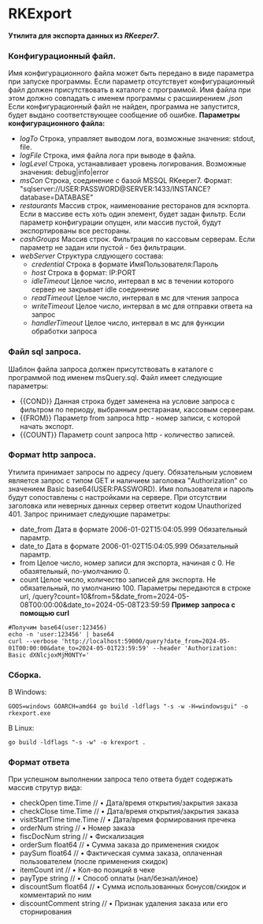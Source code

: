 # RKExport
**Утилита для экспорта данных из *RKeeper7*.** 

### Конфигурационный файл.
Имя конфигурационного файла может быть передано в виде параметра при запуске программы. Если параметр отсутствует конфигурационный файл должен
присутствовать в каталоге с программой. Имя файла при этом должно совпадать с именем программы с расшиирением *.json*
Если конфигурационный файл не найден, программа не запустится, будет выдано соответствующее сообщение об ошибке.
**Параметры конфигурационного файла:**
- *logTo* Строка, управляет выводом лога, возможные значения: stdout, file.
- *logFile* Строка, имя файла лога при выводе в файлa.
- *logLevel* Строка, устанавливает уровень логирования. Возможные значения: debug|info|error
- *msCon* Строка, соединение с базой MSSQL RKeeper7. Формат: "sqlserver://USER:PASSWORD@SERVER:1433/INSTANCE?database=DATABASE"
- *restaurants* Массив строк, наименование ресторанов для эскпорта. Если в массиве есть хоть один элемент, будет задан фильтр. Если параметр конфигурации опущен, или массив пустой, будут экспортированы все рестораны.
- *cashGroups* Массив строк. Фильтрация по кассовым серверам. Если параметр не задан или пустой - без фильтрации.
- *webServer* Структура слдующего состава:
    - *credential* Строка в формате ИмяПользователя:Пароль
    - *host* Строка в формат: IP:PORT
    - *idleTimeout* Целое число, интервал в мс в течении которого сервер не закрывает idle соединение
    - *readTimeout* Целое число, интервал в мс для чтения запроса
    - *writeTimeout* Целое число, интервал в мс для отправки ответа на запрос
    - *handlerTimeout* Целое число, интервал в мс для функции обработки запроса

### Файл sql запроса.
Шаблон файла запроса должен присутствовать в каталоге с программой под именем msQuery.sql. Файл имеет следующие параметры:
- {{COND}} Данная строка будет заменена на условие запроса с фильтром по периоду, выбранным рестаранам, кассовым серверам.
- {{FROM}} Параметр from запроса http - номер записи, с которой начать экспорт.
- {{COUNT}} Параметр count запроса http - количество записей.

### Формат http запроса.
Утилита принимает запросы по адресу /query.
Обязательным условием является запрос с типом GET и наличием заголовка "Authorization" со значением Basic base64(USER:PASSWORD). Имя пользователя и пароль будут сопоставлены с настройками на сервере.
При отсутствии заголовка или неверных данных сервер ответит кодом Unauthorized 401.
Запрос принимает следующие параметры:
- date_from Дата в формате 2006-01-02T15:04:05.999 Обязательный парамтр.
- date_to Дата в формате 2006-01-02T15:04:05.999 Обязательный парамтр.
- from Целое число, номер записи для экспорта, начиная с 0. Не обазятельный, по-умолчанию 0.
- count Целое число, количество записей для экспорта. Не обязательный, по умолчанию 100.
Параметры передаются в строке url, /query?count=10&from=5&date_from=2024-05-08T00:00:00&date_to=2024-05-08T23:59:59
**Пример запроса с помощью curl**
```
#Получим base64(user:123456)
echo -n 'user:123456' | base64
curl --verbose 'http://localhost:59000/query?date_from=2024-05-01T00:00:00&date_to=2024-05-01T23:59:59' --header 'Authorization: Basic dXNlcjoxMjM0NTY='
```
### Сборка.
В Windows:
```
GOOS=windows GOARCH=amd64 go build -ldflags "-s -w -H=windowsgui" -o rkexport.exe
```
В Linux:
```
go build -ldflags "-s -w" -o krexport .
```
### Формат ответа
При успешном выполнении запроса тело ответа будет содержать массив струтур вида:
- checkOpen       time.Time // • Дата/время открытия/закрытия заказа
- checkClose      time.Time // • Дата/время открытия/закрытия заказа
- visitStartTime  time.Time // • Дата/время формирования пречека
- orderNum        string    // • Номер заказа
- fiscDocNum      string    // • Фискализация
- orderSum        float64   // • Сумма заказа до применения скидок
- paySum          float64   // • Фактическая сумма заказа, оплаченная пользователем (после применения скидок)
- itemCount       int       // • Кол-во позиций в чеке
- payType         string    // • Способ оплаты (нал/безнал/иное)
- discountSum     float64   // • Сумма использованных бонусов/скидок и комментарий по ним
- discountComment string    // • Признак удаления заказа или его сторнирования
